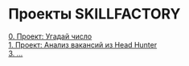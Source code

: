 # Проекты SKILLFACTORY

[0. Проект: Угадай число](/0_PROJECT_Game%20guess%20number)  
[1. Проект: Анализ вакансий из Head Hunter](/1_PROJECT_%D0%90analysis%20of%20vacancies%20from%20HeadHunter/)  
[3. ...](#)  
